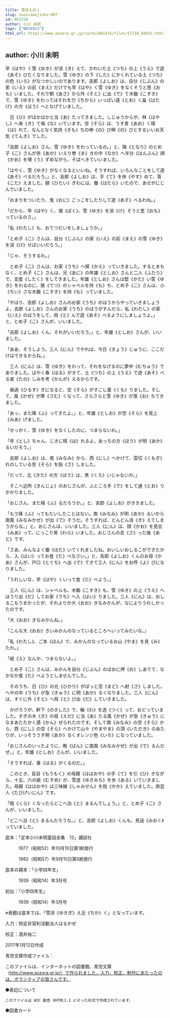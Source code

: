 ```yaml
---
title: 雪消え近く
slug: xuexiaoejinku-807
id: 051710
author: 小川 未明
tags: ["NDCK913"]
html_url: https://www.aozora.gr.jp/cards/001475/files/51710_60915.html
---
```


## author: 小川 未明

早《はや》く雪《ゆき》が消《き》えて、かわいた土《つち》の上《うえ》で遊《あそ》びたくなりました。雪《ゆき》の下《した》にかくれている土《つち》の色《いろ》がなつかしいのであります。吉郎《よしお》は、自分《じぶん》の家《いえ》の前《まえ》だけでも早《はや》く雪《ゆき》をなくそうと思《おも》いました。それで朝《あさ》から外《そと》に出《で》て木鋤《こすき》で、雪《ゆき》をわってはそれを力《ちから》いっぱい遠《とお》く畠《はたけ》の方《ほう》へとなげていました。

　日《ひ》がほかほかと当《あ》たってきました。しじゅうからが、林《はやし》へ来《き》て鳴《な》いています。空《そら》は、うす青《あお》く晴《は》れて、なんとなく気持《きも》ちの伸《の》び伸《の》びとするいいお天気《てんき》でした。

「吉郎《よしお》さん、雪《ゆき》をわっているの。」と、隣《となり》のとめ子《こ》さんが赤《あか》いえり巻《ま》きの中《なか》へ半分《はんぶん》顔《かお》を埋《う》ずめながら、そばへきていいました。

「はやく、雪《ゆき》がなくなるといいね。そうすれば、いろんなことをして遊《あそ》べるだろう。」と、吉郎《よしお》は、手《て》を休《やす》めて、答《こた》えました。額《ひたい》ぎわには、働《はたら》いたので、あせがにじんでいました。

「おまりをついたり、鬼《おに》ごっこをしたりして遊《あそ》べるわね。」

「だから、早《はや》く、僕《ぼく》、雪《ゆき》を消《け》そうと思《おも》っているのさ。」

「私《わたし》も、おてつだいをしましょうか。」

「とめ子《こ》さんは、自分《じぶん》の家《いえ》の前《まえ》の雪《ゆき》を消《け》せばいいだろう。」

「じゃ、そうするわ。」

　とめ子《こ》さんは、お家《うち》へ帰《かえ》っていきました。するとまもなく、とめ子《こ》さんは、兄《あに》の年雄《としお》さんと二人《ふたり》で、支度《したく》をしてきました。年雄《としお》さんは堅《かた》い雪《ゆき》をわるのに、鉄《てつ》のシャベルを持《も》ち、とめ子《こ》さんは、小《ちい》さな木鋤《こすき》を持《も》っていました。

「やはり、吉郎《よしお》さんのお家《うち》のほうからやっていきましょうよ。吉郎《よしお》さんのお家《うち》のほうがすんだら、私《わたし》の家《いえ》のほうをして、飛《と》んで遊《あそ》べるようにしましょうよ。」と、とめ子《こ》さんが、いいました。

「吉郎《よしお》くん、それがいいだろう。」と、年雄《としお》さんが、いいました。

「ああ、そうしよう。三人《にん》でやれば、今日《きょう》じゅうに、ここだけはできるからね。」

　三人《にん》は、雪《ゆき》をわって、それをなげるのに夢中《むちゅう》でありました。はやく春《はる》がきて、土《つち》の上《うえ》で遊《あそ》べる楽《たの》しみを考《かんが》えるからです。

　昼過《ひるす》ぎになると、空《そら》がすこし曇《くも》りました。そして、風《かぜ》が寒《さむ》くなって、さらさらと雪《ゆき》が落《お》ちてきました。

「あっ、また降《ふ》ってきたよ。」と、年雄《としお》が空《そら》を見上《みあ》げました。

「せっかく、雪《ゆき》をなくしたのに、つまらないわ。」

「年《とし》ちゃん、じきに晴《は》れるよ。あっちの方《ほう》が明《あか》るいだろう。」

　吉郎《よしお》は、南《みなみ》から、西《にし》へかけて、雲切《くもぎ》れのしている空《そら》を指《さ》しました。

「だって、北《きた》の方《ほう》は、黒《くろ》いじゃないか。」

　そこへ近所《きんじょ》のおじさんが、ふところ手《で》をして通《とお》りかかりました。

「おじさん、また降《ふ》るだろうか。」と、吉郎《よしお》がききました。

「もう降《ふ》ってもたいしたことはない。南《みなみ》が明《あか》るいから南風《みなみかぜ》が出《で》そうだ。そうすれば、どんどん消《き》えてしまうからな。」と、おじさんは、いいました。三人《にん》は、顔《かお》を見合《みあ》って、にっこり笑《わら》いました。おじさんの去《さ》った後《あと》です。

「さあ、みんなよく働《はた》いてくれましたね。おいしいおしるこができたから、入《はい》ってお食《た》べなさい。」と、吉郎《よしお》くんのお母《かあ》さんが、戸口《とぐち》へ出《で》てきて三人《にん》をお呼《よ》びになりました。

「うれしいな、早《はや》くいって食《た》べよう。」

　三人《にん》は、シャベルも、木鋤《こすき》も、雪《ゆき》の上《うえ》へほうり出《だ》してお家《うち》へ入《はい》りました。三人《にん》は、おしるこもうまかったが、それよりか大《おお》きなみかんが、なによりうれしかったのです。

「大《おお》きなみかんね。」

「こんな大《おお》きいみかんのなっているところへいってみたいな。」

「私《わたし》、ご本《ほん》で、みかんのなっているお山《やま》を見《み》たわ。」

「絵《え》なんか、つまらないよ。」

　とめ子《こ》さんは、みかんを自分《じぶん》のほおに押《お》しあてて、なかなか食《た》べようとしませんでした。

　そのうち、日《ひ》の光《ひかり》がぱっと窓《まど》へ射《さ》しました。へやの中《うち》が急《きゅう》に明《あか》るくなりました。三人《にん》は、すぐに外《そと》へ飛《と》び出《だ》していきました。

　かげろうが、軒下《のきした》で、輪《わ》を造《つく》って、おどっていました。すぎの木《き》の枝《えだ》に当《あ》たる風《かぜ》が急《きゅう》になまあたたかく感《かん》ぜられたのです。そして南《みなみ》の空《そら》から、西《にし》の空《そら》へかけて山々《やまやま》の頂《いただき》のあたりが、いっそううす明《あか》るくオレンジ色《いろ》になっていました。

「おじさんのいったように、晩《ばん》に南風《みなみかぜ》が出《で》るんだぜ。」と、年雄《としお》さんが、いいました。

「そうすれば、春《はる》がくるのだ。」

　このとき、盲目《もうもく》の母親《ははおや》の手《て》を引《ひ》きながら、十五、六の娘《むすめ》が、雪道《ゆきみち》を歩《ある》いていきました。母親《ははおや》は三味線《しゃみせん》を抱《かか》えていました。旅芸人《たびげいにん》です。

「暗《くら》くなったらどこへ泊《と》まるんでしょう。」と、とめ子《こ》さんが、いいました。

「どこへ泊《と》まるんだろうな。」と、吉郎《よしお》くんも、見送《みおく》っていました。













底本：「定本小川未明童話全集　12」講談社

　　　1977（昭和52）年10月10日第1刷発行

　　　1982（昭和57）年9月10日第5刷発行

底本の親本：「小学四年生」

　　　1939（昭和14）年3月号

初出：「小学四年生」

　　　1939（昭和14）年3月号

※表題は底本では、「雪消《ゆきぎ》え近《ちか》く」となっています。

入力：特定非営利活動法人はるかぜ

校正：酒井裕二

2017年1月12日作成

青空文庫作成ファイル：

このファイルは、インターネットの図書館、青空文庫（http://www.aozora.gr.jp/）で作られました。入力、校正、制作にあたったのは、ボランティアの皆さんです。











●表記について


	このファイルは W3C 勧告 XHTML1.1 にそった形式で作成されています。







●図書カード